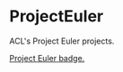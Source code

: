 # ProjectEuler
ACL's Project Euler projects.

<a href="https://projecteuler.net/profile/rp_acl.png">Project Euler badge.</a>
